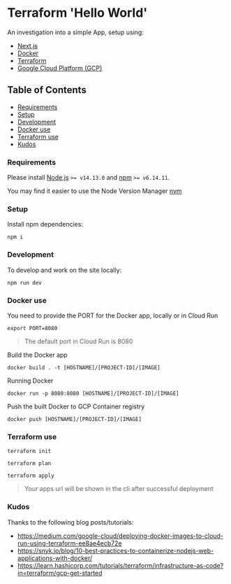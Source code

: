 # Terraform 'Hello World'

An investigation into a simple App, setup using:
- [Next.js](https://nextjs.org/)
- [Docker](https://www.docker.com/)
- [Terraform](https://www.terraform.io/)
- [Google Cloud Platform (GCP)](https://cloud.google.com/)

## Table of Contents
- [Requirements](#requirements)
- [Setup](#setup)
- [Development](#development)
- [Docker use](#docker-use)
- [Terraform use](#terraform-use)
- [Kudos](#kudos)

### Requirements
Please install [Node.js](http://nodejs.org/) `>= v14.13.0` and [npm](https://nodejs.org/download/) `>= v6.14.11`.

You may find it easier to use the Node Version Manager [nvm](https://github.com/creationix/nvm)

### Setup
Install npm dependencies:
```
npm i
```

### Development
To develop and work on the site locally:
```
npm run dev
```

### Docker use
You need to provide the PORT for the Docker app, locally or in Cloud Run
```
export PORT=8080
```
> The default port in Cloud Run is 8080

Build the Docker app
```
docker build . -t [HOSTNAME]/[PROJECT-ID]/[IMAGE]
```

Running Docker
```
docker run -p 8080:8080 [HOSTNAME]/[PROJECT-ID]/[IMAGE]
```

Push the built Docker to GCP Container registry
```
docker push [HOSTNAME]/[PROJECT-ID]/[IMAGE]
```

### Terraform use
```
terraform init
```

```
terraform plan
```

```
terraform apply
```
> Your apps url will be shown in the cli after successful deployment

### Kudos
Thanks to the following blog posts/tutorials:
- https://medium.com/google-cloud/deploying-docker-images-to-cloud-run-using-terraform-ee8ae4ecb72e
- https://snyk.io/blog/10-best-practices-to-containerize-nodejs-web-applications-with-docker/
- https://learn.hashicorp.com/tutorials/terraform/infrastructure-as-code?in=terraform/gcp-get-started
